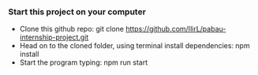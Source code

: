 ### Start this project on your computer
- Clone this github repo: git clone https://github.com/IlirL/pabau-internship-project.git
- Head on to the cloned folder, using terminal install dependencies: npm install
- Start the program typing: npm run start
